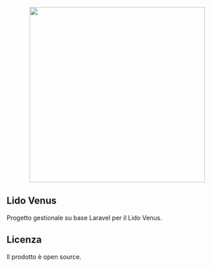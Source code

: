 <p align="center"><img src="https://res.cloudinary.com/dtfbvvkyp/image/upload/v1566331377/laravel-logolockup-cmyk-red.svg" width="400"></p>

## Lido Venus

Progetto gestionale su base Laravel per il Lido Venus.

## Licenza

Il prodotto è open source.
